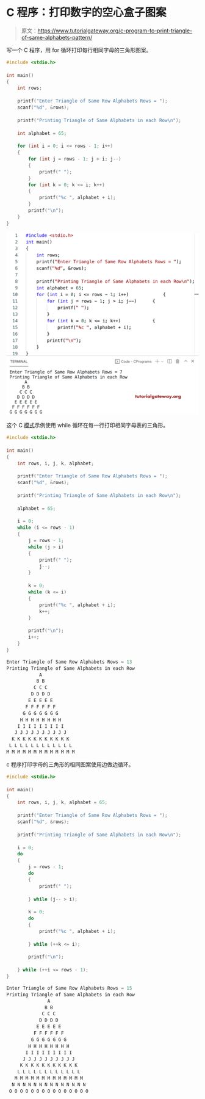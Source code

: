 # C 程序：打印数字的空心盒子图案

> 原文：<https://www.tutorialgateway.org/c-program-to-print-triangle-of-same-alphabets-pattern/>

写一个 C 程序，用 for 循环打印每行相同字母的三角形图案。

```c
#include <stdio.h>

int main()
{
	int rows;

	printf("Enter Triangle of Same Row Alphabets Rows = ");
	scanf("%d", &rows);

	printf("Printing Triangle of Same Alphabets in each Row\n");

	int alphabet = 65;

	for (int i = 0; i <= rows - 1; i++)
	{
		for (int j = rows - 1; j > i; j--)
		{
			printf(" ");
		}
		for (int k = 0; k <= i; k++)
		{
			printf("%c ", alphabet + i);
		}
		printf("\n");
	}
}
```

![C Program to Print Triangle of Same Alphabets Pattern](img/551e432cfa8e7dee14f9faa95e5fa946.png)

这个 C [模式](https://www.tutorialgateway.org/c-programming-examples/)示例使用 while 循环在每一行打印相同字母表的三角形。

```c
#include <stdio.h>

int main()
{
	int rows, i, j, k, alphabet;

	printf("Enter Triangle of Same Row Alphabets Rows = ");
	scanf("%d", &rows);

	printf("Printing Triangle of Same Alphabets in each Row\n");

	alphabet = 65;

	i = 0;
	while (i <= rows - 1)
	{
		j = rows - 1;
		while (j > i)
		{
			printf(" ");
			j--;
		}

		k = 0;
		while (k <= i)
		{
			printf("%c ", alphabet + i);
			k++;
		}

		printf("\n");
		i++;
	}
}
```

```c
Enter Triangle of Same Row Alphabets Rows = 13
Printing Triangle of Same Alphabets in each Row
            A 
           B B 
          C C C 
         D D D D 
        E E E E E 
       F F F F F F 
      G G G G G G G 
     H H H H H H H H 
    I I I I I I I I I 
   J J J J J J J J J J 
  K K K K K K K K K K K 
 L L L L L L L L L L L L 
M M M M M M M M M M M M M 
```

c 程序打印字母的三角形的相同图案使用边做边循环。

```c
#include <stdio.h>

int main()
{
	int rows, i, j, k, alphabet = 65;

	printf("Enter Triangle of Same Row Alphabets Rows = ");
	scanf("%d", &rows);

	printf("Printing Triangle of Same Alphabets in each Row\n");

	i = 0;
	do
	{
		j = rows - 1;
		do
		{
			printf(" ");

		} while (j-- > i);

		k = 0;
		do
		{
			printf("%c ", alphabet + i);

		} while (++k <= i);

		printf("\n");

	} while (++i <= rows - 1);
}
```

```c
Enter Triangle of Same Row Alphabets Rows = 15
Printing Triangle of Same Alphabets in each Row
               A 
              B B 
             C C C 
            D D D D 
           E E E E E 
          F F F F F F 
         G G G G G G G 
        H H H H H H H H 
       I I I I I I I I I 
      J J J J J J J J J J 
     K K K K K K K K K K K 
    L L L L L L L L L L L L 
   M M M M M M M M M M M M M 
  N N N N N N N N N N N N N N 
 O O O O O O O O O O O O O O O
```